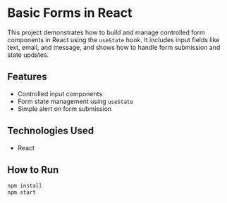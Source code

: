 # Basic Forms in React

This project demonstrates how to build and manage controlled form components in React using the `useState` hook. It includes input fields like text, email, and message, and shows how to handle form submission and state updates.

## Features

- Controlled input components
- Form state management using `useState`
- Simple alert on form submission

##  Technologies Used

- React

## How to Run

```bash
npm install
npm start
